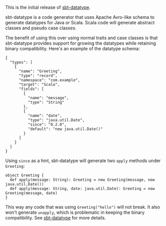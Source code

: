 This is the initial release of [sbt-datatype](https://www.scala-sbt.org/0.13/docs/Datatype.html).

sbt-datatype is a code generator that uses Apache Avro-like schema to generate datatypes for Java or Scala.
Scala code will generate abstract classes and pseudo case classes.

The benefit of using this over using normal traits and case classes is that sbt-datatype provides support for growing the datatypes while retaining binary compatibility. Here's an example of the datatype schema:

    {
      "types": [
        {
          "name": "Greeting",
          "type": "record",
          "namespace": "com.example",
          "target": "Scala",
          "fields": [
            {
              "name": "message",
              "type": "String"
            },
            {
              "name": "date",
              "type": "java.util.Date",
              "since": "0.2.0",
              "default": "new java.util.Date()"
            }
          ]
        }
      ]
    }

Using `since` as a hint, sbt-datatype will generate two `apply` methods under `Greeting`:

    object Greeting {
      def apply(message: String): Greeting = new Greeting(message, new java.util.Date())
      def apply(message: String, date: java.util.Date): Greeting = new Greeting(message, date)
    }

This way any code that was using `Greeting("hello")` will not break. It also won't generate `unapply`, which is problematic in keeping the binary compatibility.
See [sbt-datatype](https://www.scala-sbt.org/0.13/docs/Datatype.html) for more details.
